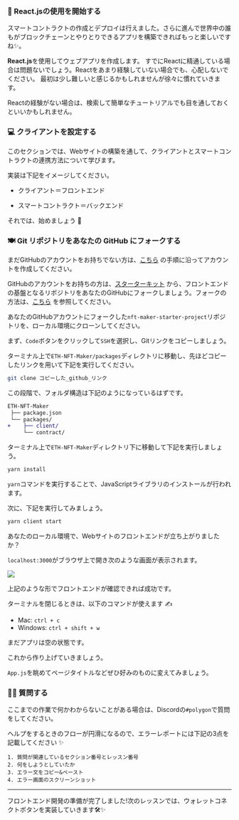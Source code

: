 ### 🏁 React.jsの使用を開始する

スマートコントラクトの作成とデプロイは行えました。さらに進んで世界中の誰もがブロックチェーンとやりとりできるアプリを構築できればもっと楽しいですね✨。

**React.js**を使用してウェブアプリを作成します。 すでにReactに精通している場合は問題ないでしょう。Reactをあまり経験していない場合でも、心配しないでください。 最初は少し難しいと感じるかもしれませんが徐々に慣れていきます。

Reactの経験がない場合は、検索して簡単なチュートリアルでも目を通しておくといいかもしれません。

### 💻 クライアントを設定する

このセクションでは、Webサイトの構築を通して、クライアントとスマートコントラクトの連携方法について学びます。

実装は下記をイメージしてください。

- クライアント＝フロントエンド

- スマートコントラクト＝バックエンド

それでは、始めましょう 🚀

### 🍽 Git リポジトリをあなたの GitHub にフォークする

まだGitHubのアカウントをお持ちでない方は、[こちら](https://qiita.com/okumurakengo/items/848f7177765cf25fcde0) の手順に沿ってアカウントを作成してください。

GitHubのアカウントをお持ちの方は、[スターターキット](https://github.com/shiftbase-xyz/nft-maker-starter-project) から、フロントエンドの基盤となるリポジトリをあなたのGitHubにフォークしましょう。フォークの方法は、[こちら](https://denno-sekai.com/github-fork/) を参照してください。

あなたのGitHubアカウントにフォークした`nft-maker-starter-project`リポジトリを、ローカル環境にクローンしてください。

まず、`Code`ボタンをクリックして`SSH`を選択し、Gitリンクをコピーしましょう。


ターミナル上で`ETH-NFT-Maker/packages`ディレクトリに移動し、先ほどコピーしたリンクを用いて下記を実行してください。

```bash
git clone コピーした_github_リンク
```

この段階で、フォルダ構造は下記のようになっているはずです。

```diff
ETH-NFT-Maker
 ├── package.json
 └── packages/
+    ├── client/
     └── contract/
```

ターミナル上で`ETH-NFT-Maker`ディレクトリ下に移動して下記を実行しましょう。

```bash
yarn install
```

`yarn`コマンドを実行することで、JavaScriptライブラリのインストールが行われます。

次に、下記を実行してみましょう。

```bash
yarn client start
```

あなたのローカル環境で、Webサイトのフロントエンドが立ち上がりましたか？

`localhost:3000`がブラウザ上で開き次のような画面が表示されます。

![](/public/images/Polygon-ENS-Domain/section-2/2_1_1.png)

上記のような形でフロントエンドが確認できれば成功です。

ターミナルを閉じるときは、以下のコマンドが使えます ✍️

- Mac: `ctrl + c`
- Windows: `ctrl + shift + w`

まだアプリは空の状態です。

これから作り上げていきましょう。

`App.js`を眺めてページタイトルなどぜひ好みのものに変えてみましょう。

### 🙋‍♂️ 質問する

ここまでの作業で何かわからないことがある場合は、Discordの`#polygon`で質問をしてください。

ヘルプをするときのフローが円滑になるので、エラーレポートには下記の3点を記載してください ✨

```
1. 質問が関連しているセクション番号とレッスン番号
2. 何をしようとしていたか
3. エラー文をコピー&ペースト
4. エラー画面のスクリーンショット
```

---

フロントエンド開発の準備が完了しました!次のレッスンでは、ウォレットコネクトボタンを実装していきます🛠✨
